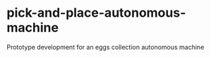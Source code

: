 # pick-and-place-autonomous-machine
Prototype development for an eggs collection autonomous machine
